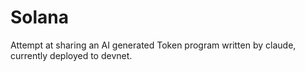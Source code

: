 # Solana
Attempt at sharing an AI generated Token program written by claude, currently deployed to devnet. 
